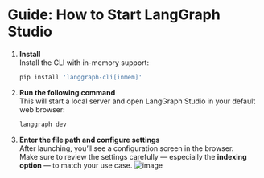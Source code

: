# Guide: How to Start LangGraph Studio

1. **Install**  
   Install the CLI with in-memory support:
   ```bash
   pip install 'langgraph-cli[inmem]'
   ```

2. **Run the following command**  
   This will start a local server and open LangGraph Studio in your default web browser:
   ```bash
   langgraph dev
   ```

3. **Enter the file path and configure settings**  
   After launching, you’ll see a configuration screen in the browser.  
   Make sure to review the settings carefully — especially the **indexing option** — to match your use case.
   ![image](https://github.com/user-attachments/assets/a262a87d-988d-45a3-8875-677bea78179a)
